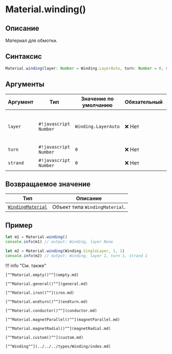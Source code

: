 # Material.winding()

## Описание
Материал для обмотки.

## Синтаксис
```javascript
Material.winding(layer: Number = Winding.LayerAuto, turn: Number = 0, strand: Number = 0) -> WindingMaterial
``` 

## Аргументы

| Аргумент   | Тип    | Значение по умолчанию | Обязательный | Описание                                                                 |
|-----------|--------|------------------------|--------------|--------------------------------------------------------------------------|
| `layer`   | `#!javascript Number` | `Winding.LayerAuto`                      | ❌ Нет        | Номер слоя. Может быть: `Winding.LayerAuto`, `Winding.LayerSingle`, `Winding.LayerDouble`. |
| `turn`    | `#!javascript Number` | `0`                      | ❌ Нет        | Номер витка.                                                            |
| `strand`  | `#!javascript Number` | `0`                      | ❌ Нет        | Номер провода в витке.                                                  |

## Возвращаемое значение

| Тип                                      | Описание                                  |
|------------------------------------------|-------------------------------------------|
| [`WindingMaterial`](./../../../types/materials/WindingMaterial/index.md) | Объект типа `WindingMaterial`. |

## Пример
``` javascript linenums="1"
let m1 = Material.winding()
console.info(m1) // output: Winding, layer None

let m2 = Material.winding(Winding.SingleLayer, 1, 1)
console.info(m2) // output: Winding, layer 1, turn 1, strand 1
``` 

!!! info "См. также"

    [^^Material.empty()^^](empty.md)

    [^^Material.general()^^](general.md)

    [^^Material.iron()^^](iron.md)

    [^^Material.endturn()^^](endturn.md)

    [^^Material.conductor()^^](conductor.md)

    [^^Material.magnetParallel()^^](magnetParallel.md)

    [^^Material.magnetRadial()^^](magnetRadial.md)
    
    [^^Material.custom()^^](custom.md)

    [^^Winding^^](../../../types/Winding/index.md)
